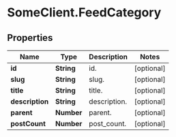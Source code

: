 # SomeClient.FeedCategory

## Properties
Name | Type | Description | Notes
------------ | ------------- | ------------- | -------------
**id** | **String** | id. | [optional] 
**slug** | **String** | slug. | [optional] 
**title** | **String** | title. | [optional] 
**description** | **String** | description. | [optional] 
**parent** | **Number** | parent. | [optional] 
**postCount** | **Number** | post_count. | [optional] 


